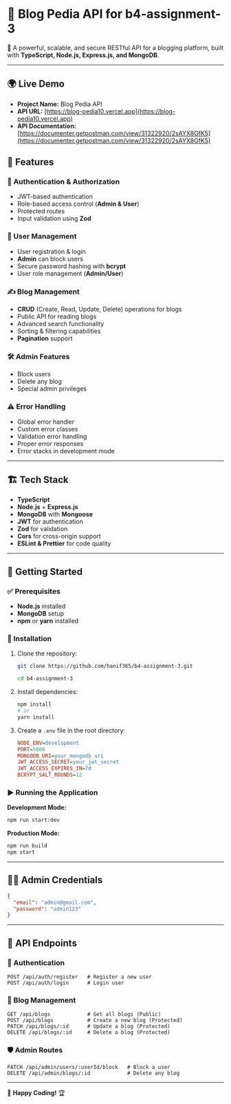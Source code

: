# 📖 Blog Pedia API for b4-assignment-3

🚀 A powerful, scalable, and secure RESTful API for a blogging platform, built with **TypeScript, Node.js, Express.js, and MongoDB**.

---
## 🌍 Live Demo
- **Project Name:** Blog Pedia API
- **API URL:** [https://blog-pedia10.vercel.app](https://blog-pedia10.vercel.app)
- **API Documentation:** [https://documenter.getpostman.com/view/31322920/2sAYX8GfK5](https://documenter.getpostman.com/view/31322920/2sAYX8GfK5)
  
## 🌟 Features

### 🔐 Authentication & Authorization
- JWT-based authentication
- Role-based access control (**Admin & User**)
- Protected routes
- Input validation using **Zod**

### 👤 User Management
- User registration & login
- **Admin** can block users
- Secure password hashing with **bcrypt**
- User role management (**Admin/User**)

### ✍️ Blog Management
- **CRUD** (Create, Read, Update, Delete) operations for blogs
- Public API for reading blogs
- Advanced search functionality
- Sorting & filtering capabilities
- **Pagination** support

### 🛠️ Admin Features
- Block users
- Delete any blog
- Special admin privileges

### ⚠️ Error Handling
- Global error handler
- Custom error classes
- Validation error handling
- Proper error responses
- Error stacks in development mode

---
## 🏗️ Tech Stack

- **TypeScript**
- **Node.js** + **Express.js**
- **MongoDB** with **Mongoose**
- **JWT** for authentication
- **Zod** for validation
- **Cors** for cross-origin support
- **ESLint & Prettier** for code quality

---
## 🚀 Getting Started

### ✅ Prerequisites
- **Node.js** installed
- **MongoDB** setup
- **npm** or **yarn** installed

### 🔧 Installation
1. Clone the repository:
   ```bash
   git clone https://github.com/hanif365/b4-assignment-3.git
   
   cd b4-assignment-3
   ```
2. Install dependencies:
   ```bash
   npm install
   # or
   yarn install
   ```
3. Create a `.env` file in the root directory:
   ```ini
   NODE_ENV=development
   PORT=5000
   MONGODB_URI=your_mongodb_uri
   JWT_ACCESS_SECRET=your_jwt_secret
   JWT_ACCESS_EXPIRES_IN=7d
   BCRYPT_SALT_ROUNDS=12
   ```

### ▶️ Running the Application

**Development Mode:**
```bash
npm run start:dev
```

**Production Mode:**
```bash
npm run build
npm start
```

---
## 👨‍💼 Admin Credentials
```json
{
  "email": "admin@gmail.com",
  "password": "admin123"
}
```

---
## 📌 API Endpoints

### 🔑 Authentication
```http
POST /api/auth/register   # Register a new user
POST /api/auth/login      # Login user
```

### 📝 Blog Management
```http
GET /api/blogs            # Get all blogs (Public)
POST /api/blogs           # Create a new blog (Protected)
PATCH /api/blogs/:id      # Update a blog (Protected)
DELETE /api/blogs/:id     # Delete a blog (Protected)
```

### 🛡️ Admin Routes
```http
PATCH /api/admin/users/:userId/block   # Block a user
DELETE /api/admin/blogs/:id            # Delete any blog
```

---

🚀 **Happy Coding!** 🏆

